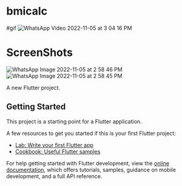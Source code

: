 # bmicalc
#gif
![WhatsApp Video 2022-11-05 at 3 04 16 PM](https://user-images.githubusercontent.com/64838868/200114826-31729078-b9ae-4808-aba7-fb306116b75b.gif)
# ScreenShots
![WhatsApp Image 2022-11-05 at 2 58 46 PM](https://user-images.githubusercontent.com/64838868/200114821-89748ecc-8964-47a0-a4b0-80121a9efd81.jpeg)
![WhatsApp Image 2022-11-05 at 2 58 45 PM](https://user-images.githubusercontent.com/64838868/200114824-b2390516-f014-4133-9ca9-1630894312c7.jpeg)


A new Flutter project.

## Getting Started

This project is a starting point for a Flutter application.

A few resources to get you started if this is your first Flutter project:

- [Lab: Write your first Flutter app](https://docs.flutter.dev/get-started/codelab)
- [Cookbook: Useful Flutter samples](https://docs.flutter.dev/cookbook)

For help getting started with Flutter development, view the
[online documentation](https://docs.flutter.dev/), which offers tutorials,
samples, guidance on mobile development, and a full API reference.
